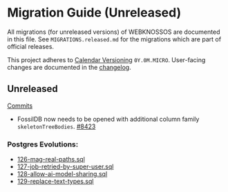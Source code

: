 # Migration Guide (Unreleased)
All migrations (for unreleased versions) of WEBKNOSSOS are documented in this file.
See `MIGRATIONS.released.md` for the migrations which are part of official releases.

This project adheres to [Calendar Versioning](http://calver.org/) `0Y.0M.MICRO`.
User-facing changes are documented in the [changelog](CHANGELOG.released.md).

## Unreleased
[Commits](https://github.com/scalableminds/webknossos/compare/25.02.1...HEAD)

 - FossilDB now needs to be opened with additional column family `skeletonTreeBodies`. [#8423](https://github.com/scalableminds/webknossos/pull/8423)

### Postgres Evolutions:
- [126-mag-real-paths.sql](conf/evolutions/126-mag-real-paths.sql)
- [127-job-retried-by-super-user.sql](conf/evolutions/127-job-retried-by-super-user.sql)
- [128-allow-ai-model-sharing.sql](conf/evolutions/128-allow-ai-model-sharing.sql)
- [129-replace-text-types.sql](conf/evolutions/129-replace-text-types.sql)
